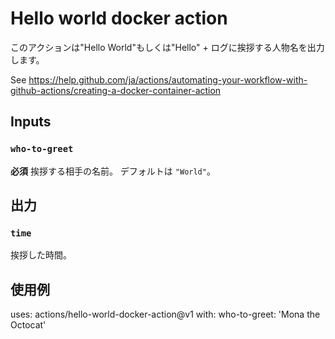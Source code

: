# Hello world docker action

このアクションは"Hello World"もしくは"Hello" + ログに挨拶する人物名を出力します。

See https://help.github.com/ja/actions/automating-your-workflow-with-github-actions/creating-a-docker-container-action

## Inputs

### `who-to-greet`

**必須** 挨拶する相手の名前。 デフォルトは `"World"`。

## 出力

### `time`

挨拶した時間。

## 使用例

uses: actions/hello-world-docker-action@v1
with:
  who-to-greet: 'Mona the Octocat'
